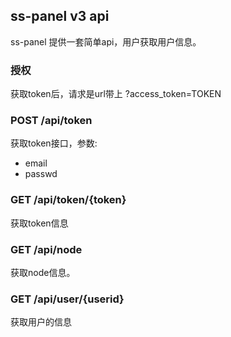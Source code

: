 ## ss-panel v3 api

ss-panel 提供一套简单api，用户获取用户信息。

### 授权

获取token后，请求是url带上 ?access_token=TOKEN

### POST /api/token

获取token接口，参数:
* email
* passwd

### GET /api/token/{token}

获取token信息

### GET /api/node

获取node信息。

### GET /api/user/{userid}

获取用户的信息